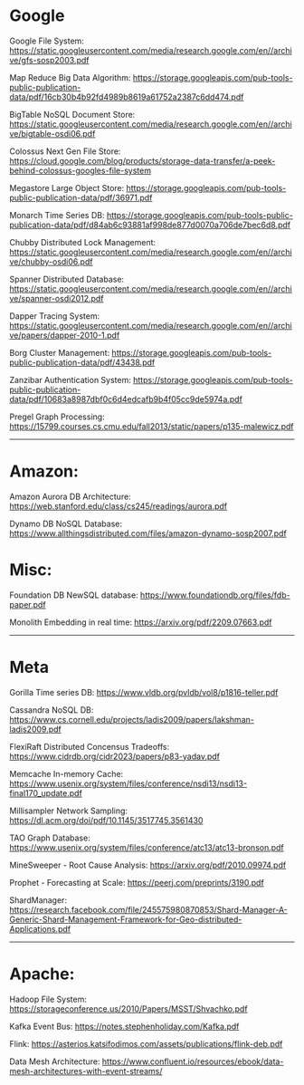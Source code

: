 # Google

Google File System: https://static.googleusercontent.com/media/research.google.com/en//archive/gfs-sosp2003.pdf

Map Reduce Big Data Algorithm: https://storage.googleapis.com/pub-tools-public-publication-data/pdf/16cb30b4b92fd4989b8619a61752a2387c6dd474.pdf

BigTable NoSQL Document Store: https://static.googleusercontent.com/media/research.google.com/en//archive/bigtable-osdi06.pdf

Colossus Next Gen File Store: https://cloud.google.com/blog/products/storage-data-transfer/a-peek-behind-colossus-googles-file-system

Megastore Large Object Store: https://storage.googleapis.com/pub-tools-public-publication-data/pdf/36971.pdf

Monarch Time Series DB: https://storage.googleapis.com/pub-tools-public-publication-data/pdf/d84ab6c93881af998de877d0070a706de7bec6d8.pdf

Chubby Distributed Lock Management: https://static.googleusercontent.com/media/research.google.com/en//archive/chubby-osdi06.pdf

Spanner Distributed Database: https://static.googleusercontent.com/media/research.google.com/en//archive/spanner-osdi2012.pdf

Dapper Tracing System: https://static.googleusercontent.com/media/research.google.com/en//archive/papers/dapper-2010-1.pdf

Borg Cluster Management: https://storage.googleapis.com/pub-tools-public-publication-data/pdf/43438.pdf

Zanzibar Authentication System: https://storage.googleapis.com/pub-tools-public-publication-data/pdf/10683a8987dbf0c6d4edcafb9b4f05cc9de5974a.pdf

Pregel Graph Processing: https://15799.courses.cs.cmu.edu/fall2013/static/papers/p135-malewicz.pdf

---
# Amazon:
Amazon Aurora DB Architecture: https://web.stanford.edu/class/cs245/readings/aurora.pdf

Dynamo DB NoSQL Database: https://www.allthingsdistributed.com/files/amazon-dynamo-sosp2007.pdf

# Misc:
Foundation DB NewSQL database: https://www.foundationdb.org/files/fdb-paper.pdf

Monolith Embedding in real time: https://arxiv.org/pdf/2209.07663.pdf

---
# Meta
Gorilla Time series DB: https://www.vldb.org/pvldb/vol8/p1816-teller.pdf

Cassandra NoSQL DB: https://www.cs.cornell.edu/projects/ladis2009/papers/lakshman-ladis2009.pdf

FlexiRaft Distributed Concensus Tradeoffs: https://www.cidrdb.org/cidr2023/papers/p83-yadav.pdf

Memcache In-memory Cache: https://www.usenix.org/system/files/conference/nsdi13/nsdi13-final170_update.pdf

Millisampler Network Sampling: https://dl.acm.org/doi/pdf/10.1145/3517745.3561430

TAO Graph Database: https://www.usenix.org/system/files/conference/atc13/atc13-bronson.pdf

MineSweeper - Root Cause Analysis: https://arxiv.org/pdf/2010.09974.pdf

Prophet - Forecasting at Scale: https://peerj.com/preprints/3190.pdf

ShardManager: https://research.facebook.com/file/245575980870853/Shard-Manager-A-Generic-Shard-Management-Framework-for-Geo-distributed-Applications.pdf

---
# Apache:
Hadoop File System: https://storageconference.us/2010/Papers/MSST/Shvachko.pdf


Kafka Event Bus: https://notes.stephenholiday.com/Kafka.pdf


Flink: https://asterios.katsifodimos.com/assets/publications/flink-deb.pdf


Data Mesh Architecture: https://www.confluent.io/resources/ebook/data-mesh-architectures-with-event-streams/
